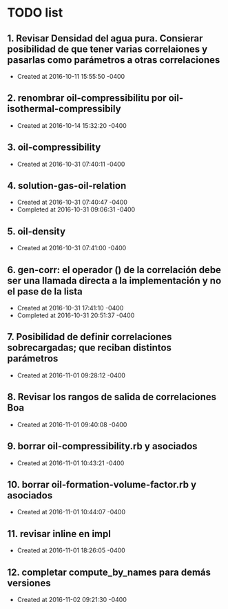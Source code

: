 # TODO list
## 1. Revisar Densidad del agua pura. Consierar posibilidad de que tener varias correlaiones y pasarlas como parámetros a otras correlaciones
- Created at   2016-10-11 15:55:50 -0400

## 2. renombrar oil-compressibilitu por oil-isothermal-compressibily
- Created at   2016-10-14 15:32:20 -0400

## 3. oil-compressibility
- Created at   2016-10-31 07:40:11 -0400

## 4. solution-gas-oil-relation
- Created at   2016-10-31 07:40:47 -0400
- Completed at 2016-10-31 09:06:31 -0400

## 5. oil-density
- Created at   2016-10-31 07:41:00 -0400

## 6. gen-corr: el operador () de la correlación debe ser una llamada directa a la implementación y no el pase de la lista
- Created at   2016-10-31 17:41:10 -0400
- Completed at 2016-10-31 20:51:37 -0400

## 7. Posibilidad de definir correlaciones sobrecargadas; que reciban distintos parámetros
- Created at   2016-11-01 09:28:12 -0400

## 8. Revisar los rangos de salida de correlaciones Boa
- Created at   2016-11-01 09:40:08 -0400

## 9. borrar oil-compressibility.rb y asociados
- Created at   2016-11-01 10:43:21 -0400

## 10. borrar oil-formation-volume-factor.rb y asociados
- Created at   2016-11-01 10:44:07 -0400

## 11. revisar inline en impl
- Created at   2016-11-01 18:26:05 -0400

## 12. completar compute_by_names para demás versiones
- Created at   2016-11-02 09:21:30 -0400

